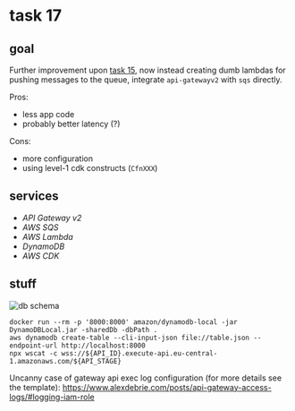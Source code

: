 # task 17

## goal

Further improvement upon [task 15](#../15-ws-chat/README.md), now instead creating dumb lambdas for pushing messages to
the queue, integrate `api-gatewayv2` with `sqs` directly.

Pros:

-   less app code
-   probably better latency (?)

Cons:

-   more configuration
-   using level-1 cdk constructs (`CfnXXX`)

## services

-   _API Gateway v2_
-   _AWS SQS_
-   _AWS Lambda_
-   _DynamoDB_
-   _AWS CDK_

## stuff

![db schema](./schema.png)

```
docker run --rm -p '8000:8000' amazon/dynamodb-local -jar DynamoDBLocal.jar -sharedDb -dbPath .
aws dynamodb create-table --cli-input-json file://table.json --endpoint-url http://localhost:8000
npx wscat -c wss://${API_ID}.execute-api.eu-central-1.amazonaws.com/${API_STAGE}
```

Uncanny case of gateway api exec log configuration (for more details see the template):
https://www.alexdebrie.com/posts/api-gateway-access-logs/#logging-iam-role
